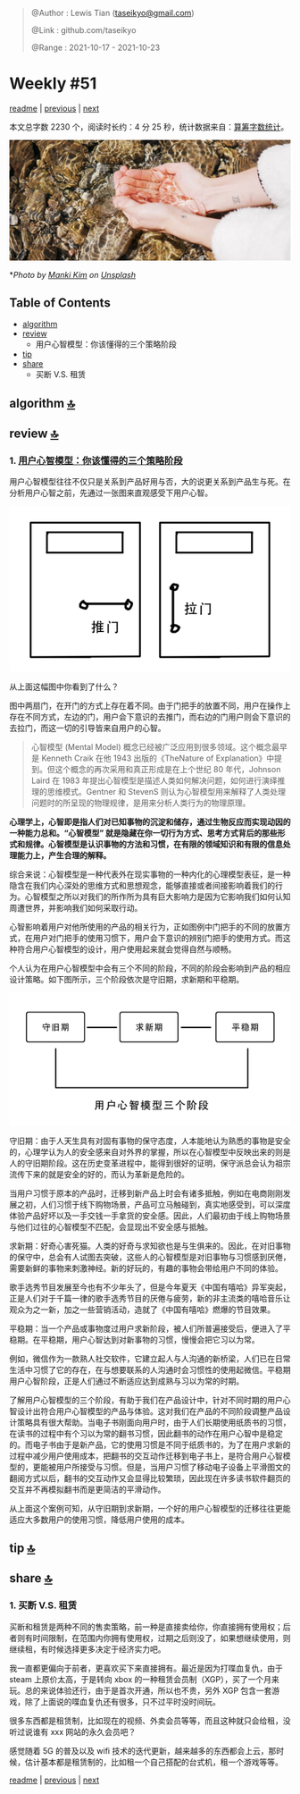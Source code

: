 > @Author  : Lewis Tian (taseikyo@gmail.com)
>
> @Link    : github.com/taseikyo
>
> @Range   : 2021-10-17 - 2021-10-23

# Weekly #51

[readme](../README.md) | [previous](202110W3.md) | [next](202110W5.md)

本文总字数 2230 个，阅读时长约：4 分 25 秒，统计数据来自：[算筹字数统计](http://www.xiqei.com/tools?p=tj)。

![](../images/2021/10/manki-kim-LLWS6gBToQ4-unsplash.jpg)

\**Photo by [Manki Kim](https://unsplash.com/@kimdonkey) on [Unsplash](https://unsplash.com/photos/LLWS6gBToQ4)*

## Table of Contents

- [algorithm](#algorithm-)
- [review](#review-)
    - 用户心智模型：你该懂得的三个策略阶段
- [tip](#tip-)
- [share](#share-)
    - 买断 V.S. 租赁

## algorithm [🔝](#weekly-51)

## review [🔝](#weekly-51)

### 1. [用户心智模型：你该懂得的三个策略阶段](http://www.woshipm.com/pmd/826143.html)

用户心智模型往往不仅只是关系到产品好用与否，大的说更关系到产品生与死。在分析用户心智之前，先通过一张图来直观感受下用户心智。

![](../images/2021/10/1-220.png)

从上面这幅图中你看到了什么？

图中两扇门，在开门的方式上存在着不同。由于门把手的放置不同，用户在操作上存在不同方式，左边的门，用户会下意识的去推门，而右边的门用户则会下意识的去拉门，而这一切的引导皆来自用户的心智。

> 心智模型 (Mental Model) 概念已经被广泛应用到很多领域。这个概念最早是 Kenneth Craik 在他 1943 出版的《TheNature of Explanation》中提到。但这个概念的再次采用和真正形成是在上个世纪 80 年代，Johnson Laird 在 1983 年提出心智模型是描述人类如何解决问题，如何进行演绎推理的思维模式。Gentner 和 StevenS 则认为心智模型用来解释了人类处理问题时的所呈现的物理规律，是用来分析人类行为的物理原理。

**心理学上，心智即是指人们对已知事物的沉淀和储存，通过生物反应而实现动因的一种能力总和。“心智模型” 就是隐藏在你一切行为方式、思考方式背后的那些形式和规律。心智模型是认识事物的方法和习惯，在有限的领域知识和有限的信息处理能力上，产生合理的解释。**

综合来说：心智模型是一种代表外在现实事物的一种内化的心理模型表征，是一种隐含在我们内心深处的思维方式和思想观念，能够直接或者间接影响着我们的行为。心智模型之所以对我们的所作所为具有巨大影响力是因为它影响我们如何认知周遭世界，并影响我们如何采取行动。

心智影响着用户对他所使用的产品的相关行为，正如图例中门把手的不同的放置方式，在用户对门把手的使用习惯下，用户会下意识的辨别门把手的使用方式。而这种符合用户心智模型的设计，用户使用起来就会觉得自然与顺畅。

个人认为在用户心智模型中会有三个不同的阶段，不同的阶段会影响到产品的相应设计策略。如下图所示，三个阶段依次是守旧期，求新期和平稳期。

![](../images/2021/10/2-168.png)

守旧期：由于人天生具有对固有事物的保守态度，人本能地认为熟悉的事物是安全的，心理学认为人的安全感来自对外界的掌握，所以在心智模型中反映出来的则是人的守旧期阶段。这在历史变革进程中，能得到很好的证明，保守派总会认为祖宗流传下来的就是安全的好的，而认为革新是危险的。

当用户习惯于原本的产品时，迁移到新产品上时会有诸多抵触，例如在电商刚刚发展之初，人们习惯于线下购物场景，产品可立马触碰到，真实地感受到，可以深度体验产品好坏以及一手交钱一手拿货的安全感。因此，人们最初由于线上购物场景与他们过往的心智模型不匹配，会显现出不安全感与抵触。

求新期：好奇心害死猫。人类的好奇与求知欲也是与生俱来的。因此，在对旧事物的保守中，总会有人试图去突破，这些人的心智模型是对旧事物与习惯感到厌倦，需要新鲜的事物来刺激神经。新的好玩的，有趣的事物会带给用户不同的体验。

歌手选秀节目发展至今也有不少年头了，但是今年夏天《中国有嘻哈》异军突起，正是人们对于千篇一律的歌手选秀节目的厌倦与疲劳，新的非主流类的嘻哈音乐让观众为之一新，加之一些营销活动，造就了《中国有嘻哈》燃爆的节目效果。

平稳期：当一个产品或事物度过用户求新阶段，被人们所普遍接受后，便进入了平稳期。在平稳期，用户心智达到对新事物的习惯，慢慢会把它习以为常。

例如，微信作为一款熟人社交软件，它建立起人与人沟通的新桥梁，人们已在日常生活中习惯了它的存在，在与想要联系的人沟通时会习惯性的使用起微信。平稳期用户心智阶段，正是人们通过不断适应达到成熟与习以为常的时期。

了解用户心智模型的三个阶段，有助于我们在产品设计中，针对不同时期的用户心智设计出符合用户心智模型的产品与体验。这对我们在产品的不同阶段调整产品设计策略具有很大帮助。当电子书刚面向用户时，由于人们长期使用纸质书的习惯，在读书的过程中有个习以为常的翻书习惯，因此翻书的动作在用户心智中是稳定的。而电子书由于是新产品，它的使用习惯是不同于纸质书的，为了在用户求新的过程中减少用户使用成本，把翻书的交互动作迁移到电子书上，是符合用户心智模型的，更能被用户所接受与习惯。但是，当用户习惯了移动电子设备上平滑图文的翻阅方式以后，翻书的交互动作又会显得比较繁琐，因此现在许多读书软件翻页的交互并不再模拟翻书而是更简洁的平滑动作。

从上面这个案例可知，从守旧期到求新期，一个好的用户心智模型的迁移往往更能适应大多数用户的使用习惯，降低用户使用的成本。

## tip [🔝](#weekly-51)

## share [🔝](#weekly-51)

### 1. 买断 V.S. 租赁

买断和租赁是两种不同的售卖策略，前一种是直接卖给你，你直接拥有使用权；后者则有时间限制，在范围内你拥有使用权，过期之后则没了，如果想继续使用，则继续租，有时候选择更多决定于经济实力吧。

我一直都更偏向于前者，更喜欢买下来直接拥有。最近是因为打喋血复仇，由于 steam 上原价太高，于是转向 xbox 的一种租赁会员制（XGP），买了一个月来玩。总的来说体验还行，由于是首次开通，所以也不贵，另外 XGP 包含一套游戏，除了上面说的喋血复仇还有很多，只不过平时没时间玩。

很多东西都是租赁制，比如现在的视频、外卖会员等等，而且这种就只会给租，没听过说谁有 xxx 网站的永久会员吧？

感觉随着 5G 的普及以及 wifi 技术的迭代更新，越来越多的东西都会上云，那时候，估计基本都是租赁制的，比如租一个自己搭配的台式机，租一个游戏等等。

[readme](../README.md) | [previous](202110W3.md) | [next](202110W5.md)
